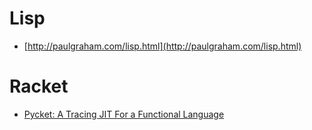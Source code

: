 Lisp
====
* [http://paulgraham.com/lisp.html](http://paulgraham.com/lisp.html)

# Racket
* [Pycket: A Tracing JIT For a Functional Language](http://homes.soic.indiana.edu/samth/pycket-draft.pdf)